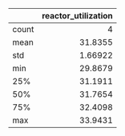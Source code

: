 |       |   reactor\_utilization |
|:------|-----------------------:|
| count |                4       |
| mean  |               31.8355  |
| std   |                1.66922 |
| min   |               29.8679  |
| 25%   |               31.1911  |
| 50%   |               31.7654  |
| 75%   |               32.4098  |
| max   |               33.9431  |
